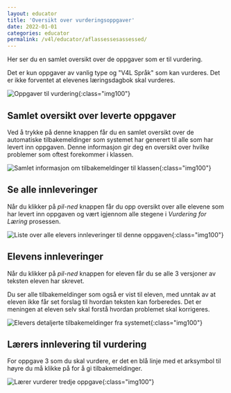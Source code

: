 ```yaml
---
layout: educator
title: 'Oversikt over vurderingsoppgaver'
date: 2022-01-01
categories: educator
permalink: /v4l/educator/aflassessesassessed/
---
```


Her ser du en samlet oversikt over de oppgaver som er til vurdering.

Det er kun oppgaver av vanlig type og "V4L Språk" som kan vurderes. Det er ikke forventet at elevenes læringsdagbok skal vurderes.


![Oppgaver til vurdering](https://help.v4l.no/assets/img/educator/aflassessed.png){:class="img100"}

## Samlet oversikt over leverte oppgaver

Ved å trykke på denne knappen får du en samlet oversikt over de automatiske tilbakemeldinger som systemet har generert til alle som har levert inn oppgaven. Denne informasjon gir deg en oversikt over hvilke problemer som oftest forekommer i klassen.


![Samlet informasjon om tilbakemeldinger til klassen](https://help.v4l.no/assets/img/educator/aflassessed-diagram.png){:class="img100"}


## Se alle innleveringer

Når du klikker på *pil-ned* knappen får du opp oversikt over alle elevene som har levert inn oppgaven og vært igjennom alle stegene i *Vurdering for Læring* prosessen.


![Liste over alle elevers innleveringer til denne oppgaven](https://help.v4l.no/assets/img/educator/aflassessed-liste.png){:class="img100"}


## Elevens innleveringer

Når du klikker på *pil-ned* knappen for eleven får du se alle 3 versjoner av teksten eleven har skrevet.

Du ser alle tilbakemeldinger som også er vist til eleven, med unntak av at eleven ikke får set forslag til hvordan teksten kan forberedes. Det er meningen at eleven selv skal forstå hvordan problemet skal korrigeres.

![Elevers detaljerte tilbakemeldinger fra systemet](https://help.v4l.no/assets/img/educator/aflassessed-learner-detail.png){:class="img100"}


## Lærers innlevering til vurdering
For oppgave 3 som du skal vurdere, er det en blå linje med et arksymbol til høyre du må klikke på for å gi tilbakemeldinger.


![Lærer vurderer tredje oppgave](https://help.v4l.no/assets/img/educator/aflassessed-educator-assesses.png){:class="img100"}

